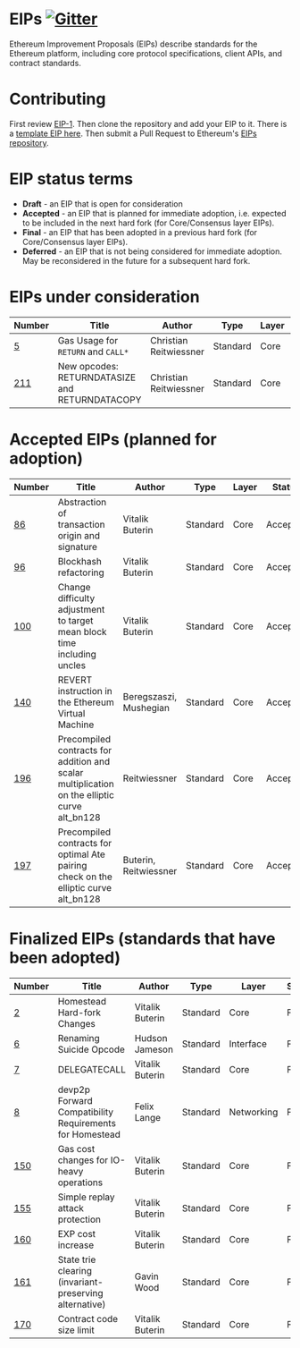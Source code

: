 # EIPs [![Gitter](https://badges.gitter.im/Join%20Chat.svg)](https://gitter.im/ethereum/EIPs?utm_source=badge&utm_medium=badge&utm_campaign=pr-badge)
Ethereum Improvement Proposals (EIPs) describe standards for the Ethereum platform, including core protocol specifications, client APIs, and contract standards.

# Contributing
First review [EIP-1](EIPS/eip-1.md). Then clone the repository and add your EIP to it. There is a [template EIP here](eip-X.md). Then submit a Pull Request to Ethereum's [EIPs repository](https://github.com/ethereum/EIPs).

# EIP status terms
* **Draft** - an EIP that is open for consideration
* **Accepted** - an EIP that is planned for immediate adoption, i.e. expected to be included in the next hard fork (for Core/Consensus layer EIPs).
* **Final** - an EIP that has been adopted in a previous hard fork (for Core/Consensus layer EIPs).
* **Deferred** - an EIP that is not being considered for immediate adoption. May be reconsidered in the future for a subsequent hard fork.



# EIPs under consideration
| Number                      |Title                                                                                | Author                | Type      | Layer       | Status    | 
| --------------------------  | ----------------------------------------------------------------------------------- | --------------------  | ----------| ------------| ----------|
| [5](EIPS/eip-5.md)          | Gas Usage for `RETURN` and `CALL*`                                                  | Christian Reitwiessner| Standard  | Core        | Draft     |
| [211](https://github.com/ethereum/EIPs/pull/211)        | New opcodes: RETURNDATASIZE and RETURNDATACOPY                                      | Christian Reitwiessner| Standard  | Core        | Draft     |



# Accepted EIPs (planned for adoption)
| Number                      |Title                                                                                | Author                | Type      | Layer       | Status    | 
| --------------------------  | ----------------------------------------------------------------------------------- | --------------------  | ----------| ------------| ----------|
| [86](https://github.com/ethereum/EIPs/pull/208)         | Abstraction of transaction origin and signature                                     | Vitalik Buterin       | Standard  | Core        | Accepted  |
| [96](https://github.com/ethereum/EIPs/pull/210)         | Blockhash refactoring                                                               | Vitalik Buterin       | Standard  | Core        | Accepted  |
| [100](https://github.com/ethereum/EIPs/issues/100)      | Change difficulty adjustment to target mean block time including uncles	          | Vitalik Buterin       | Standard  | Core        | Accepted  |
| [140](https://github.com/ethereum/EIPs/pull/206)        | REVERT instruction in the Ethereum Virtual Machine                                  | Beregszaszi, Mushegian| Standard  | Core        | Accepted  |
| [196](https://github.com/ethereum/EIPs/pull/213)        | Precompiled contracts for addition and scalar multiplication on the elliptic curve alt_bn128 | Reitwiessner | Standard  | Core        | Accepted  |
| [197](https://github.com/ethereum/EIPs/pull/212)        | Precompiled contracts for optimal Ate pairing check on the elliptic curve alt_bn128 | Buterin, Reitwiessner | Standard  | Core        | Accepted  |



# Finalized EIPs (standards that have been adopted)
| Number                      |Title                                                        | Author          | Type      | Layer       | Status  | 
| --------------------------  | ----------------------------------------------------------- | ----------------| ----------| ------------| --------|
| [2](EIPS/eip-2.mediawiki)   | Homestead Hard-fork Changes                                 | Vitalik Buterin | Standard  | Core        | Final   |
| [6](EIPS/eip-6.md)          | Renaming Suicide Opcode                                     | Hudson Jameson  | Standard  | Interface   | Final   |
| [7](EIPS/eip-7.md)          | DELEGATECALL                                                | Vitalik Buterin | Standard  | Core        | Final   |
| [8](EIPS/eip-8.md)          | devp2p Forward Compatibility Requirements for Homestead     | Felix Lange     | Standard  | Networking  | Final   |
| [150](https://github.com/ethereum/EIPs/issues/150)      | Gas cost changes for IO-heavy operations                    | Vitalik Buterin | Standard  | Core        | Final   |
| [155](https://github.com/ethereum/EIPs/issues/155)      | Simple replay attack protection                             | Vitalik Buterin | Standard  | Core        | Final   |
| [160](https://github.com/ethereum/EIPs/issues/160)      | EXP cost increase                                           | Vitalik Buterin | Standard  | Core        | Final   |
| [161](https://github.com/ethereum/EIPs/issues/161)      | State trie clearing (invariant-preserving alternative)      | Gavin Wood      | Standard  | Core        | Final   |
| [170](https://github.com/ethereum/EIPs/issues/170)      | Contract code size limit                                    | Vitalik Buterin | Standard  | Core        | Final   |


